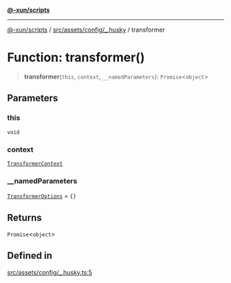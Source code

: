 [**@-xun/scripts**](../../../../../README.md)

***

[@-xun/scripts](../../../../../README.md) / [src/assets/config/\_.husky](../README.md) / transformer

# Function: transformer()

> **transformer**(`this`, `context`, `__namedParameters`): `Promise`\<`object`\>

## Parameters

### this

`void`

### context

[`TransformerContext`](../../../type-aliases/TransformerContext.md)

### \_\_namedParameters

[`TransformerOptions`](../../../type-aliases/TransformerOptions.md) = `{}`

## Returns

`Promise`\<`object`\>

## Defined in

[src/assets/config/\_.husky.ts:5](https://github.com/Xunnamius/xscripts/blob/12020afea79f1ec674174f8cb4103ac0b46875c5/src/assets/config/_.husky.ts#L5)
